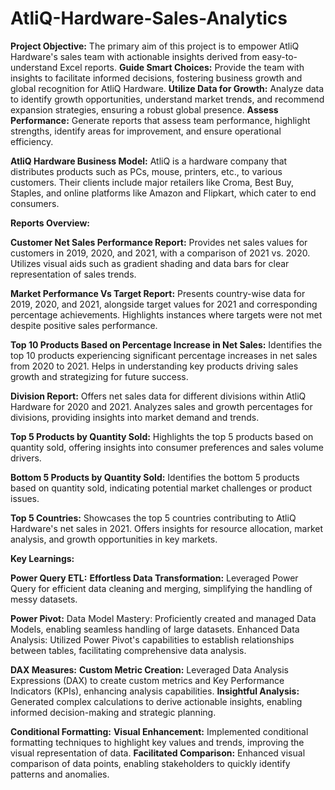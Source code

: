 # AtliQ-Hardware-Sales-Analytics

**Project Objective:**
The primary aim of this project is to empower AtliQ Hardware's sales team with actionable insights derived from easy-to-understand Excel reports.
**Guide Smart Choices:** Provide the team with insights to facilitate informed decisions, fostering business growth and global recognition for AtliQ Hardware.
**Utilize Data for Growth:** Analyze data to identify growth opportunities, understand market trends, and recommend expansion strategies, ensuring a robust global presence.
**Assess Performance:** Generate reports that assess team performance, highlight strengths, identify areas for improvement, and ensure operational efficiency.

**AtliQ Hardware Business Model:**
AtliQ is a hardware company that distributes products such as PCs, mouse, printers, etc., to various customers. Their clients include major retailers like Croma, Best Buy, Staples, and online platforms like Amazon and Flipkart, which cater to end consumers.

**Reports Overview:**

**Customer Net Sales Performance Report:**
Provides net sales values for customers in 2019, 2020, and 2021, with a comparison of 2021 vs. 2020.
Utilizes visual aids such as gradient shading and data bars for clear representation of sales trends.

**Market Performance Vs Target Report:**
Presents country-wise data for 2019, 2020, and 2021, alongside target values for 2021 and corresponding percentage achievements.
Highlights instances where targets were not met despite positive sales performance.

**Top 10 Products Based on Percentage Increase in Net Sales:**
Identifies the top 10 products experiencing significant percentage increases in net sales from 2020 to 2021.
Helps in understanding key products driving sales growth and strategizing for future success.

**Division Report:**
Offers net sales data for different divisions within AtliQ Hardware for 2020 and 2021.
Analyzes sales and growth percentages for divisions, providing insights into market demand and trends.

**Top 5 Products by Quantity Sold:**
Highlights the top 5 products based on quantity sold, offering insights into consumer preferences and sales volume drivers.

**Bottom 5 Products by Quantity Sold:**
Identifies the bottom 5 products based on quantity sold, indicating potential market challenges or product issues.

**Top 5 Countries:**
Showcases the top 5 countries contributing to AtliQ Hardware's net sales in 2021.
Offers insights for resource allocation, market analysis, and growth opportunities in key markets.

**Key Learnings:**

**Power Query ETL:**
**Effortless Data Transformation:** Leveraged Power Query for efficient data cleaning and merging, simplifying the handling of messy datasets.

**Power Pivot:**
Data Model Mastery: Proficiently created and managed Data Models, enabling seamless handling of large datasets.
Enhanced Data Analysis: Utilized Power Pivot's capabilities to establish relationships between tables, facilitating comprehensive data analysis.

**DAX Measures:**
**Custom Metric Creation:** Leveraged Data Analysis Expressions (DAX) to create custom metrics and Key Performance Indicators (KPIs), enhancing analysis capabilities.
**Insightful Analysis:** Generated complex calculations to derive actionable insights, enabling informed decision-making and strategic planning.

**Conditional Formatting:**
**Visual Enhancement:** Implemented conditional formatting techniques to highlight key values and trends, improving the visual representation of data.
**Facilitated Comparison:** Enhanced visual comparison of data points, enabling stakeholders to quickly identify patterns and anomalies.






